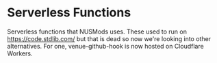# Serverless Functions

Serverless functions that NUSMods uses. These used to run on https://code.stdlib.com/ but that is dead so now we're looking into other alternatives.
For one, venue-github-hook is now hosted on Cloudflare Workers.
